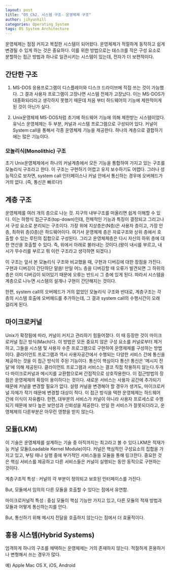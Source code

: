 ```yaml
---
layout: post
title: "OS_Ch2. 시스템 구조- 운영체제 구조"
author: jihyunhill
categories: Operating_System
tags: OS System Architecture
---
```


운영체제는 점점 커지고 복잡한 시스템이 되어왔다. 운영체제가 적절하게 동작하고 쉽게 변경될 수 있게 하는 것은 중요하다. 이를 위한 방법으로는 태스크를 작은 구성 요소로 분할하는 접근 방법과 하나로 일관시키는 시스템이 있는데, 전자가 더 보편적이다.

## 간단한 구조

 1. MS-DOS
 응용프로그램이 디스플레이와 디스크 드라이브에 직접 쓰는 것이 가능했다. 그 결과 사용자 프로그램이 고장나면 시스템 전체가 고장났다. 이는 MS-DOS가 대중화되리라고 생각하지 못했기 때문데 처음 부터 하드웨어의 기능에 제한적이게 된 것이 아닌가 싶다.

 2. Unix운영체제
 MS-DOS처럼 초기에 하드웨어 기능에 의해 제한받는 시스템이었다. 유닉스 운영체제는 두 부분, 커널과 시스템 프로그램으로 구성되어 있다. 커널이 System call을 통해서 각종 운영체제 기능을 제공한다. 하나의 계층으로 결합하기에는 많은 기능이다.

### 모놀리식(Monolithic) 구조

 초기 Unix운영체제에서 하나의 커널계층에서 모든 기능을 통합하여 가지고 있는 구조를 모놀리식 구조라고 한다. 이 구조는 구현하기 어렵고 유지 보수하기도 어렵다. 그러나 성능적으로 보자면, system call 인터페이스나 커널 안에서 통신하는 경우에 오버헤드가 거의 없다. (즉, 통신은 빠르다!)

## 계층 구조

 운영체제를 여러 개의 층으로 나눈 것. 지구의 내부구조를 떠올리면 쉽게 이해할 수 있다. 이는 하향식 접근구조(top-down)인데, 전체적인 기능과 특징이 결정되고 그리고나서 구성 요소로 분리되는 구조이다. 가장 위에 지상층은(N층)은 사용자 층이고, 가장 안층, 최하위 층(0층)은 하드웨어이다. 여기서 운영체제 층은 자료구조와 상위 층에서 호출할 수 있는 루틴의 집합으로 구성된다. 그리고 운영체제층은 다시 자신의 하위 층에 대한 연산을 호출할 수 있다. 즉, 위에서 아래로 불러내는 것이다.(왕이 내시를 부르고, 내시가 무수리를 부르고 뭐 이런 구조라고 생각하면 되겠다.) 

 이 구조는 앞서 본 모놀리식 구조와 비교했을 때, 구현과 디버깅에 대한 장점을 가진다. 구현과 디버깅이 간단하단 말씀! 만일 어느 층을 디버깅할 때 오류가 발견되면 그 하위의 층은 이미 디버깅이 되어있기 때문에 오류는 반드시 그 층에 있게 된다. 따라서 시스템을 계층으로 나누면 시스템의 설걔나 구현이 간단해지는 것이다. 

 한편, system call의 오버헤드가 거의 없었던 모놀리식 구조와 반대로, 계층구조는 각 층의 시스템 호출에 오버헤드를 추가하는데, 그 결과 system call의 수행시간이 오래 걸리게 된다. 

## 마이크로커널

 Unix가 확장됨에 따라, 커널이 커지고 관리하기 힘들어졌다. 이 때 등장한 것이 마이크로커널 접근 방식(Mach)다. 이 방법은 모든 중요치 않은 구성 요소를 커널로부터 제거하고, 그들을 시스템 및 사용자 수준 프로그램으로 구현하여 운영체제를 구성하는 방법이다.
 클라이언트 프로그램과 역시 사용자공간에서 수행되는 다양한 서비스 간에 통신을 제공하는 것을 이 접근 방식의 주된 기능이다. 통신이 핵심이다 통신! 통신은 '메시지 전달'에 의해 제공된다. 클라이언트 프로그램과 서비스는 결코 직접 작용하지 않는다.두개 다 마이크로커널과 메시지를 교환함으로써 간접적으로 상호작용한다.
 이 접근방법의 장점은 운영체제의 확장이 용이하다는 것이다. 새로운 서비스는 사용자 공간에 추가되기 때문에 커널을 변경할 필요가 없다. 설령 커널을 변경해야 할 경우가 생겨도, 마이크로커널 자체가 작기 때문에 변경할 대상이 적다. 이 접근 방식을 택한 운영체제는 하드웨어 간에 이식이 자유롭다. 한편, 대부분의 서비스가 커널이 아니라 사용자 프로세스로 수행되기 때문에 보다 높은 보안성과 신뢰성을 제공한다. 만일 한 서비스가 잘못되더라고, 운영체제의 다른부분은 아무런 영향을 받지 않는다.

## 모듈(LKM)

 이 기술은 운영체제를 설계하는 기술 중 아직까지는 최고라고 볼 수 있다.LKM은 적재가능 커널 모듈(Loadable Kernel Module)이다. 커널은 핵심적인 구성요소의 집합을 가지고 있고, 부팅 때나 실행 중에 부가적인 서비스들을 모듈을 통해 링크한다. 중요한 것은 핵심 서비스를 제공하고 다른 서비스들은 커널이 실행되는 동안 동적으로 구현하는 것이다. 
 
 계층구조적 특성 : 커널의 각 부분이 정의되고 보호된 인터페이스를 가진다.

 But, 모듈에서 임의의 다른 모듈을 호출할 수 있다는 점에서 유연함.    

 마이크로커널적 특성 : 중심 모듈이 핵심 기능만 가지고 있고, 다른 모듈의 적재 방법과 모듈과 어떻게 통신하는지를 안다.

 But, 통신하기 위해 메시지 전달을 호출하지 않는다는 점에서 더 효율적이다. 

## 홍용 시스템(Hybrid Systems)

 엄격하게 하나의 구조를 채택하는 운영체제는 거의 존재하지 않는다. 적절하게 혼용하거나 변형해서 쓰는 경우가 많다.

 예) Apple Mac OS X, iOS, Android


